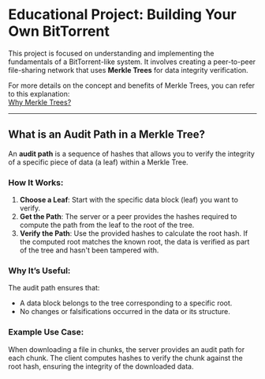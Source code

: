 # Educational Project: Building Your Own BitTorrent

This project is focused on understanding and implementing the fundamentals of a BitTorrent-like system. It involves creating a peer-to-peer file-sharing network that uses **Merkle Trees** for data integrity verification.

For more details on the concept and benefits of Merkle Trees, you can refer to this explanation:  
[Why Merkle Trees?](https://github.com/cliftonm/MerkleTree/blob/master/why%20merkle%20trees.txt)

---

## What is an Audit Path in a Merkle Tree?

An **audit path** is a sequence of hashes that allows you to verify the integrity of a specific piece of data (a leaf) within a Merkle Tree. 

### How It Works:
1. **Choose a Leaf**: Start with the specific data block (leaf) you want to verify.
2. **Get the Path**: The server or a peer provides the hashes required to compute the path from the leaf to the root of the tree.
3. **Verify the Path**: Use the provided hashes to calculate the root hash. If the computed root matches the known root, the data is verified as part of the tree and hasn't been tampered with.

### Why It’s Useful:
The audit path ensures that:
- A data block belongs to the tree corresponding to a specific root.
- No changes or falsifications occurred in the data or its structure.

### Example Use Case:
When downloading a file in chunks, the server provides an audit path for each chunk. The client computes hashes to verify the chunk against the root hash, ensuring the integrity of the downloaded data.
